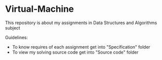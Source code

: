# Virtual-Machine

This repository is about my assignments in Data Structures and Algorithms subject

Guidelines:
  + To know requires of each assignment get into "Specification" folder
  + To view my solving source code get into "Source code" folder
